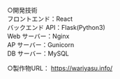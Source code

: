 ○開発技術  
フロントエンド：React  
バックエンド API：Flask(Python3)  
Web サーバー：Nginx  
AP サーバー：Gunicorn  
DB サーバー：MySQL

○製作物URL：
https://wariyasu.info/